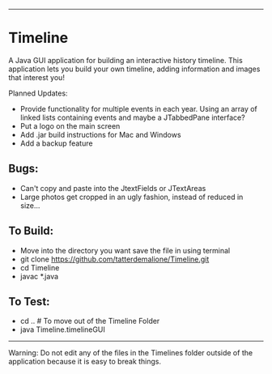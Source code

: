 
--------
# Timeline
A Java GUI application for building an interactive history timeline.  This application lets you build your own timeline, adding information and images that interest you!

Planned Updates: 
- Provide functionality for multiple events in each year.  Using an array of linked lists containing events and maybe a JTabbedPane interface?
- Put a logo on the main screen
- Add .jar build instructions for Mac and Windows
- Add a backup feature

## Bugs:
- Can't copy and paste into the JtextFields or JTextAreas
- Large photos get cropped in an ugly fashion, instead of reduced in size...

## To Build: 
-    Move into the directory you want save the file in using terminal
-    git clone https://github.com/tatterdemalione/Timeline.git
-    cd Timeline
-    javac *.java

## To Test:
-    cd ..			# To move out of the Timeline Folder
-    java Timeline.timelineGUI

--------    

Warning: Do not edit any of the files in the Timelines folder outside of the application because it is easy to break things.


